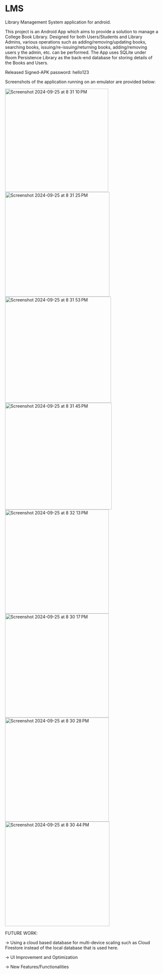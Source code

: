 # LMS
Library Management System application for android.

This project is an Android App which aims to provide a solution to manage a College Book Library. Designed for both Users/Students and Library Admins, various operations such as adding/removing/updating books, searching books, issuing/re-issuing/returning books, adding/removing users y the admin, etc. can be performed. The App uses SQLite under Room Persistence Library as the back-end database for storing details of the Books and Users. 

Released Signed-APK password: hello123

Screenshots of the application running on an emulator are provided below:

<img width="338" alt="Screenshot 2024-09-25 at 8 31 10 PM" src="https://github.com/user-attachments/assets/ab6bfdfa-8118-4c4f-86c8-b7c205bb2b2d"> <img width="342" alt="Screenshot 2024-09-25 at 8 31 25 PM" src="https://github.com/user-attachments/assets/155810df-98ca-4bc3-9588-cb93b29bf8e2"> <img width="347" alt="Screenshot 2024-09-25 at 8 31 53 PM" src="https://github.com/user-attachments/assets/bc74c1a5-e299-413c-baaa-ac73d85314dc"> 
<img width="349" alt="Screenshot 2024-09-25 at 8 31 45 PM" src="https://github.com/user-attachments/assets/041320f2-02d2-47e2-8ba1-43e73b16c63c"> <img width="340" alt="Screenshot 2024-09-25 at 8 32 13 PM" src="https://github.com/user-attachments/assets/a881df26-a92d-4f67-a4f7-1324e863819c"> 
<img width="340" alt="Screenshot 2024-09-25 at 8 30 17 PM" src="https://github.com/user-attachments/assets/4d43552a-4f56-4f87-95e6-93f90dcb3cfb"> <img width="340" alt="Screenshot 2024-09-25 at 8 30 28 PM" src="https://github.com/user-attachments/assets/9b76130a-e290-4b49-9a2e-e59d0d6ad5b5"> <img width="342" alt="Screenshot 2024-09-25 at 8 30 44 PM" src="https://github.com/user-attachments/assets/e6b7f3da-08e0-45b5-8838-1a249e0fb0fe">

FUTURE WORK:

-> Using a cloud based database for multi-device scaling such as Cloud Firestore instead of the local database that is used here.

-> UI Improvement and Optimization

-> New Features/Functionalities

